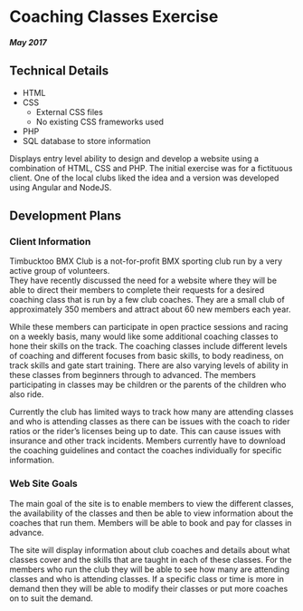 # Coaching Classes Exercise
##### May 2017

## Technical Details

- HTML
- CSS
	- External CSS files
	- No existing CSS frameworks used
- PHP
- SQL database to store information

Displays entry level ability to design and develop a website using a combination of HTML, CSS 
and PHP. The initial exercise was for a fictituous client.  One of the local clubs liked 
the idea and a version was developed using Angular and NodeJS.


## Development Plans

### Client Information

Timbucktoo BMX Club is a not-for-profit BMX sporting club run by a very active group of volunteers.  
They have recently discussed the need for a website where they will be able to direct their members 
to complete their requests for a desired coaching class that is run by a few club coaches.  They are 
a small club of approximately 350 members and attract about 60 new members each year.  

While these members can participate in open practice sessions and racing on a weekly basis, many would 
like some additional coaching classes to hone their skills on the track.  The coaching classes include 
different levels of coaching and different focuses from basic skills, to body readiness, on track skills 
and gate start training.  There are also varying levels of ability in these classes from beginners 
through to advanced.  The members participating in classes may be children or the parents of the children 
who also ride.

Currently the club has limited ways to track how many are attending classes and who is attending classes
as there can be issues with the coach to rider ratios or the rider’s licenses being up to date.  This can
cause issues with insurance and other track incidents.  Members currently have to download the coaching
guidelines and contact the coaches individually for specific information.

### Web Site Goals

The main goal of the site is to enable members to view the different classes, the availability of the 
classes and then be able to view information about the coaches that run them.  Members will be able to 
book and pay for classes in advance. 

The site will display information about club coaches and details about what classes cover and the skills
that are taught in each of these classes.  For the members who run the club they will be able to see how
many are attending classes and who is attending classes.  If a specific class or time is more in demand 
then they will be able to modify their classes or put more coaches on to suit the demand.

